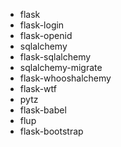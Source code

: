 * flask
* flask-login
* flask-openid
* sqlalchemy
* flask-sqlalchemy
* sqlalchemy-migrate
* flask-whooshalchemy
* flask-wtf
* pytz
* flask-babel
* flup
* flask-bootstrap
